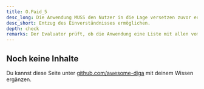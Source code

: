 ```yaml
---
title: O.Paid_5
desc_long: Die Anwendung MUSS den Nutzer in die Lage versetzen zuvor erteilte Einverständnisse zurückzuziehen.
desc_short: Entzug des Einverständnisses ermöglichen.
depth: check
remarks: Der Evaluator prüft, ob die Anwendung eine Liste mit allen vom Nutzer gegebenen Einverständniserklärungen anzeigt und diese nachträglich geändert werden kann.
---
```


## Noch keine Inhalte

Du kannst diese Seite unter [github.com/awesome-diga](https://github.com/awesome-diga/tr-faq) mit deinem Wissen ergänzen.
